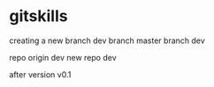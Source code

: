 # gitskills
creating a new branch dev
branch master
branch dev

repo origin dev
new repo dev

after version v0.1